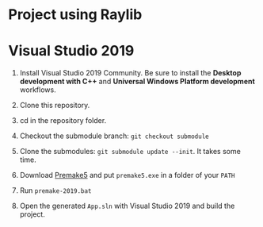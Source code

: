 # Project using Raylib

# Visual Studio 2019

1. Install Visual Studio 2019 Community. Be sure to install the **Desktop development with C++** and **Universal Windows Platform development** workflows.

1. Clone this repository.

1. cd in the repository folder.

1. Checkout the submodule branch: `git checkout submodule`

1. Clone the submodules: `git submodule update --init`. It takes some time.

1. Download [Premake5](https://premake.github.io/download) and put `premake5.exe` in a folder of your `PATH`

1. Run `premake-2019.bat`

1. Open the generated `App.sln` with Visual Studio 2019 and build the project.